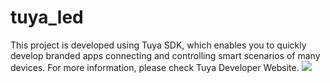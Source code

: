 # tuya_led
This project is developed using Tuya SDK, which enables you to quickly develop branded apps connecting and controlling smart scenarios of many devices. For more information, please check Tuya Developer Website.
![](http://github.com/Hueren/tuya_led/raw/ty.png)

